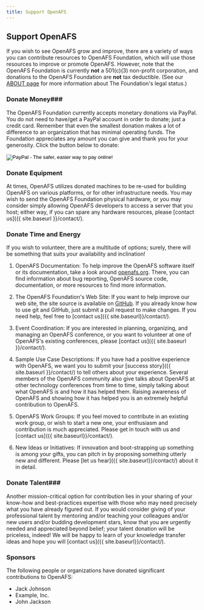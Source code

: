 ```yaml
---
title: Support OpenAFS
---
```


## Support OpenAFS ##

If you wish to see OpenAFS grow and improve, there are a variety of ways you
can contribute resources to OpenAFS Foundation, which will use those resources
to improve or promote OpenAFS. However, note that the OpenAFS Foundation is
currently **not** a 501(c)(3) non-profit corporation, and donations to the
OpenAFS Foundation are **not** tax deductible. (See our [ABOUT
page]({{site.baseurl}}/about/) for more information about The Foundation's
legal status.)

### Donate Money###

The OpenAFS Foundation currently accepts monetary donations via PayPal. You do
not need to have/get a PayPal account in order to donate; just a credit card. Remember that even the smallest donation makes a lot of difference to an organization that has minimal operating funds.  The Foundation appreciates any amount you can give and thank you for your generosity.  Click the button below
to donate:

<form action="https://www.paypal.com/cgi-bin/webscr" method="post" target="_top">
  <input type="hidden" name="cmd" value="_s-xclick">
  <input type="hidden" name="hosted_button_id" value="X2A746DUVWXC4">
  <input type="image" src="https://www.paypalobjects.com/en_US/i/btn/btn_donateCC_LG.gif"
         border="0" name="submit"
         alt="PayPal - The safer, easier way to pay online!">
  <img src="https://www.paypalobjects.com/en_US/i/scr/pixel.gif"
       alt="" border="0" width="1" height="1">
</form>
<p></p>

### Donate Equipment ###

At times, OpenAFS utilizes donated machines to be re-used for building
OpenAFS on various platforms, or for other infrastructure needs. You may wish to
send the OpenAFS Foundation physical hardware, or you may consider simply allowing
OpenAFS developers to access a server that you host; either way, if you can spare any hardware resources, please [contact us]({{ site.baseurl }}/contact/).

### Donate Time and Energy ###

If you wish to volunteer, there are a multitude of options; surely, there will be something that suits your availability and inclination!

1. OpenAFS Documentation: To help improve the OpenAFS software itself or its documentation, take
a look around [openafs.org](http://www.openafs.org/). There, you can find
information about bug reporting, OpenAFS source code, documentation, or more
resources to find more information.

2. The OpenAFS Foundation's Web Site: If you want to help improve our web site, the site source
is available on [GitHub](https://github.com/adeason/openafsfoundation.org/). If
you already know how to use git and GitHub, just submit a pull request to make
changes. If you need help, feel free to [contact us]({{ site.baseurl}}/contact/).

3. Event Coordination: If you are interested in planning, organizing, and managing an OpenAFS conference, or you want to
volunteer at one of OpenAFS's existing conferences, please [contact
us]({{ site.baseurl }}/contact/). 

4. Sample Use Case Descriptions: If you have had a positive experience with OpenAFS, we want you to
submit your [success story]({{ site.baseurl }}/contact/) to tell others about your
experience. Several members of the OpenAFS community also give talks about
OpenAFS at other technology conferences from time to time, simply talking about
what OpenAFS is and how it has helped them. Raising awareness of OpenAFS and
showing how it has helped you is an extremely helpful contribution to OpenAFS.

5. OpenAFS Work Groups: If you feel moved to contribute in an existing work group, or wish to start a new one, your enthusiasm and contribution is much appreciated.  Please get in touch with us and [contact us]({{ site.baseurl}}/contact/).

6. New Ideas or Initiatives: If innovation and boot-strapping up something is among your gifts, you can pitch in by proposing something utterly new and different.  Please [let us hear]({{ site.baseurl}}/contact/) about it in detail.

### Donate Talent###

Another mission-critical option for contribution lies in your sharing of your know-how and best-practices expertise with those who may need precisely what you have already figured out.  If you would consider giving of your professional talent by mentoring and/or teaching your colleagues and/or new users and/or budding development stars, know that you are urgently needed and appreciated beyond belief; your talent donation will be priceless, indeed!  We will be happy to learn of your knowledge transfer ideas and hope you will [contact us]({{ site.baseurl}}/contact/).

### Sponsors ###

The following people or organizations have donated significant contributions to
OpenAFS:

* Jack Johnson
* Example, Inc.
* John Jackson
